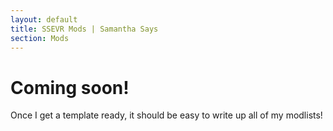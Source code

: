 ```yaml
---
layout: default
title: SSEVR Mods | Samantha Says
section: Mods
---
```


<h1>Coming soon!</h1>

Once I get a template ready, it should be easy to write up all of my modlists!